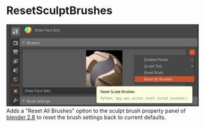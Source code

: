 # ResetSculptBrushes

<img src="images/resetsculptbrushes.png">
Adds a "Reset All Brushes" option to the sculpt brush property panel of <a href="https://www.blender.org">blender 2.8</a>  to reset the brush settings back to current defaults.


